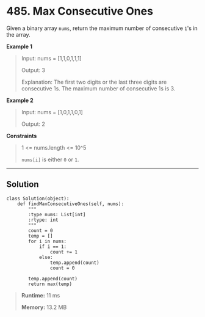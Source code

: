 # **485. Max Consecutive Ones**

Given a binary array `nums`, return the maximum number of consecutive `1`'s in the array. 

**Example 1**
> Input: nums = [1,1,0,1,1,1]
> 
> Output: 3
> 
> Explanation: The first two digits or the last three digits are consecutive 1s. The maximum number of consecutive 1s is 3.

**Example 2**
> Input: nums = [1,0,1,1,0,1]
>
> Output: 2

**Constraints**
> 1 <= nums.length <= 10^5
> 
> `nums[i]` is either `0` or `1`.

---
## **Solution**

```
class Solution(object):
    def findMaxConsecutiveOnes(self, nums):
        """
        :type nums: List[int]
        :rtype: int
        """
        count = 0
        temp = []
        for i in nums:
            if i == 1:
                count += 1
            else:
                temp.append(count)
                count = 0
                
        temp.append(count)
        return max(temp)
```

> **Runtime:** 11 ms
> 
> **Memory:** 13.2 MB

